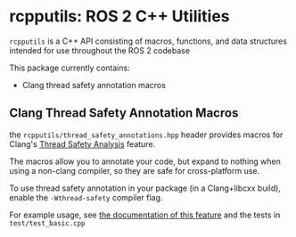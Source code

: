 # rcpputils: ROS 2 C++ Utilities

`rcpputils` is a C++ API consisting of macros, functions, and data structures intended for use throughout the ROS 2 codebase

This package currently contains:
*   Clang thread safety annotation macros

## Clang Thread Safety Annotation Macros
the `rcpputils/thread_safety_annotations.hpp` header provides macros for Clang's [Thread Safety Analysis](https://clang.llvm.org/docs/ThreadSafetyAnalysis.html) feature.

The macros allow you to annotate your code, but expand to nothing when using a non-clang compiler, so they are safe for cross-platform use.

To use thread safety annotation in your package (in a Clang+libcxx build), enable the `-Wthread-safety` compiler flag.

For example usage, see [the documentation of this feature](https://clang.llvm.org/docs/ThreadSafetyAnalysis.html) and the tests in `test/test_basic.cpp`
